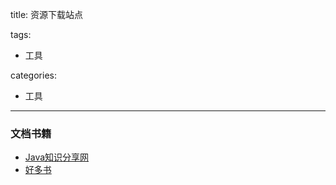 title: 资源下载站点

tags:
  - 工具

categories:
  - 工具

---
### 文档书籍
- [Java知识分享网](http://www.java1234.com/)
- [好多书](http://booksk.com/)
